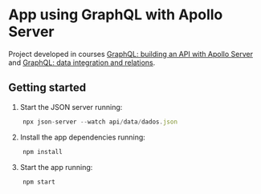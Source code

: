 # App using GraphQL with Apollo Server

Project developed in courses [GraphQL: building an API with Apollo Server](https://cursos.alura.com.br/course/graphql-construindo-api-apollo-server) and [GraphQL: data integration and relations](https://cursos.alura.com.br/course/graphql-integracao-dados-relacionamentos).

## Getting started

1. Start the JSON server running:

```js
    npx json-server --watch api/data/dados.json
```

2. Install the app dependencies running:

```js
    npm install
```

3. Start the app running:

```js
    npm start
```